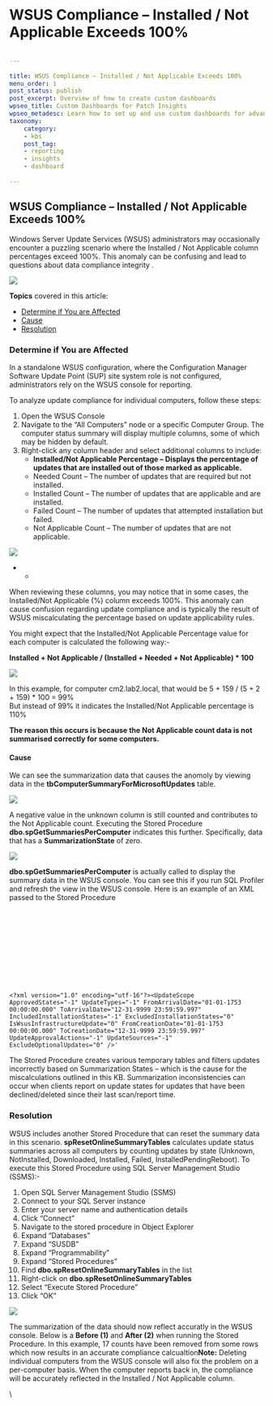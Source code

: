 # WSUS Compliance – Installed / Not Applicable Exceeds 100%

```yaml

---
​
title: WSUS Compliance – Installed / Not Applicable Exceeds 100%
menu_order: 1
post_status: publish
post_excerpt: Overview of how to create custom dashboards
wpseo_title: Custom Dashboards for Patch Insights
wpseo_metadesc: Learn how to set up and use custom dashboards for advanced insights
taxonomy:
    category:
    - kbs
    post_tag:
    - reporting
    - insights
    - dashboard
​
---
```

## WSUS Compliance – Installed / Not Applicable Exceeds 100% <a href="#wsuscomplianceinstallednotapplicableexceeds100" id="wsuscomplianceinstallednotapplicableexceeds100"></a>

Windows Server Update Services (WSUS) administrators may occasionally encounter a puzzling scenario where the Installed / Not Applicable column percentages exceed 100%. This anomaly can be confusing and lead to questions about data compliance integrity .

![](https://patchmypc.com/wp-content/uploads/2025/03/wsus_01.png)

**Topics** covered in this article:

* [Determine if You are Affected](https://patchmypc.com/wsus-compliance-installed-not-applicable-exceeds-100-percent#determine-if-you-are-affected)
* [Cause](https://patchmypc.com/wsus-compliance-installed-not-applicable-exceeds-100-percent#cause)
* [Resolution](https://patchmypc.com/wsus-compliance-installed-not-applicable-exceeds-100-percent#resolution)

### Determine if You are Affected <a href="#determineifyouareaffected" id="determineifyouareaffected"></a>

In a standalone WSUS configuration, where the Configuration Manager Software Update Point (SUP) site system role is not configured, administrators rely on the WSUS console for reporting.

To analyze update compliance for individual computers, follow these steps:

1. Open the WSUS Console
2. Navigate to the “All Computers” node or a specific Computer Group. The computer status summary will display multiple columns, some of which may be hidden by default.
3. Right-click any column header and select additional columns to include:
   * **Installed/Not Applicable Percentage – Displays the percentage of updates that are installed out of those marked as applicable.**
   * Needed Count – The number of updates that are required but not installed.
   * Installed Count – The number of updates that are applicable and are installed.
   * Failed Count – The number of updates that attempted installation but failed.
   * Not Applicable Count – The number of updates that are not applicable.

![](https://patchmypc.com/wp-content/uploads/2025/03/wsus_02.png)

*
  *

When reviewing these columns, you may notice that in some cases, the Installed/Not Applicable (%) column exceeds 100%. This anomaly can cause confusion regarding update compliance and is typically the result of WSUS miscalculating the percentage based on update applicability rules.

You might expect that the Installed/Not Applicable Percentage value for each computer is calculated the following way:-

**Installed + Not Applicable / (Installed + Needed + Not Applicable) \* 100**

![](https://patchmypc.com/wp-content/uploads/2025/03/wsus_03.png)

In this example, for computer cm2.lab2.local, that would be 5 + 159 / (5 + 2 + 159) \* 100 = 99%\
But instead of 99% it indicates the Installed/Not Applicable percentage is 110%

**The reason this occurs is because the Not Applicable count data is not summarised correctly for some computers.**

#### Cause <a href="#cause" id="cause"></a>

We can see the summarization data that causes the anomoly by viewing data in the **tbComputerSummaryForMicrosoftUpdates** table.

![](https://patchmypc.com/wp-content/uploads/2025/03/wsus_04.png)

A negative value in the unknown column is still counted and contributes to the Not Applicable count. Executing the Stored Procedure **dbo.spGetSummariesPerComputer** indicates this further. Specifically, data that has a **SummarizationState** of zero.

![](https://patchmypc.com/wp-content/uploads/2025/03/wsus_05.png)

**dbo.spGetSummariesPerComputer** is actually called to display the summary data in the WSUS console. You can see this if you run SQL Profiler and refresh the view in the WSUS console. Here is an example of an XML passed to the Stored Procedure

![](data:image/svg+xml,%3Csvg%20xmlns='http://www.w3.org/2000/svg'%20viewBox='0%200%20966%20288'%3E%3C/svg%3E)

```
<?xml version="1.0" encoding="utf-16"?><UpdateScope ApprovedStates="-1" UpdateTypes="-1" FromArrivalDate="01-01-1753 00:00:00.000" ToArrivalDate="12-31-9999 23:59:59.997" IncludedInstallationStates="-1" ExcludedInstallationStates="0" IsWsusInfrastructureUpdate="0" FromCreationDate="01-01-1753 00:00:00.000" ToCreationDate="12-31-9999 23:59:59.997" UpdateApprovalActions="-1" UpdateSources="-1" ExcludeOptionalUpdates="0" />'
```

The Stored Procedure creates various temporary tables and filters updates incorrectly based on Summarization States – which is the cause for the miscalculations outlined in this KB. Summarization inconsistencies can occur when clients report on update states for updates that have been declined/deleted since their last scan/report time.

### Resolution <a href="#resolution" id="resolution"></a>

WSUS includes another Stored Procedure that can reset the summary data in this scenario. **spResetOnlineSummaryTables** calculates update status summaries across all computers by counting updates by state (Unknown, NotInstalled, Downloaded, Installed, Failed, InstalledPendingReboot). To execute this Stored Procedure using SQL Server Management Studio (SSMS):-

1. Open SQL Server Management Studio (SSMS)
2. Connect to your SQL Server instance
3. Enter your server name and authentication details
4. Click “Connect”
5. Navigate to the stored procedure in Object Explorer
6. Expand “Databases”
7. Expand “SUSDB”
8. Expand “Programmability”
9. Expand “Stored Procedures”
10. Find **dbo.spResetOnlineSummaryTables** in the list
11. Right-click on **dbo.spResetOnlineSummaryTables**
12. Select “Execute Stored Procedure”
13. Click “OK”

![](https://patchmypc.com/wp-content/uploads/2025/03/wsus_07.png)

The summarization of the data should now reflect accuratly in the WSUS console. Below is a **Before (1)** and **After (2)** when running the Stored Procedure. In this example, 17 counts have been removed from some rows which now results in an accurate compliance calcualtion**Note:** Deleting individual computers from the WSUS console will also fix the problem on a per-computer basis. When the computer reports back in, the compliance will be accurately reflected in the Installed / Not Applicable column.

\
